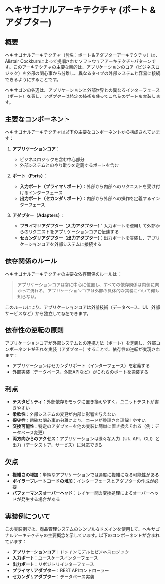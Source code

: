 # ヘキサゴナルアーキテクチャ (ポート & アダプター)

## 概要

ヘキサゴナルアーキテクチャ（別名：ポート＆アダプターアーキテクチャ）は、Alistair Cockburnによって提唱されたソフトウェアアーキテクチャパターンです。このアーキテクチャの主要な目的は、アプリケーションのコア（ビジネスロジック）を外部の関心事から分離し、異なるタイプの外部システムと容易に接続できるようにすることです。

ヘキサゴンの各辺は、アプリケーションと外部世界との異なるインターフェース（ポート）を表し、アダプターは特定の技術を使ってこれらのポートを実装します。

## 主要なコンポーネント

ヘキサゴナルアーキテクチャは以下の主要なコンポーネントから構成されています：

1. **アプリケーションコア**：
   - ビジネスロジックを含む中心部分
   - 外部システムとのやり取りを定義するポートを含む

2. **ポート（Ports）**：
   - **入力ポート（プライマリポート）**：外部から内部へのリクエストを受け付けるインターフェース
   - **出力ポート（セカンダリポート）**：内部から外部への操作を定義するインターフェース

3. **アダプター（Adapters）**：
   - **プライマリアダプター（入力アダプター）**：入力ポートを使用して外部からのリクエストをアプリケーションコアに伝達する
   - **セカンダリアダプター（出力アダプター）**：出力ポートを実装し、アプリケーションコアを外部システムに接続する

## 依存関係のルール

ヘキサゴナルアーキテクチャの主要な依存関係のルールは：

> アプリケーションコアは常に中心に位置し、すべての依存関係は内側に向かって流れる。アプリケーションコアは外部の具体的な実装について何も知らない。

このルールにより、アプリケーションコアは外部技術（データベース、UI、外部サービスなど）から独立して存在できます。

## 依存性の逆転の原則

アプリケーションコアが外部システムとの連携方法（ポート）を定義し、外部コンポーネントがそれを実装（アダプター）することで、依存性の逆転が実現されます：

- アプリケーションはセカンダリポート（インターフェース）を定義する
- 外部実装（データベース、外部APIなど）がこれらのポートを実装する

## 利点

- **テスタビリティ**：外部依存をモックに置き換えやすく、ユニットテストが書きやすい
- **柔軟性**：外部システムの変更が内部に影響を与えない
- **保守性**：明確な関心事の分離により、コードが整理され理解しやすい
- **交換可能性**：特定のアダプターを他の実装に簡単に置き換えられる（例：データベース変更）
- **両方向からのアクセス**：アプリケーションは様々な入力（UI、API、CLI）と出力（データストア、サービス）に対応できる

## 欠点

- **複雑さの増加**：単純なアプリケーションでは過度に複雑になる可能性がある
- **ボイラープレートコードの増加**：インターフェースとアダプターの作成が必要
- **パフォーマンスオーバーヘッド**：レイヤー間の変換処理によるオーバーヘッドが発生する場合がある

## 実装例について

この実装例では、商品管理システムのシンプルなドメインを使用して、ヘキサゴナルアーキテクチャの主要概念を示しています。以下のコンポーネントが含まれています：

- **アプリケーションコア**：ドメインモデルとビジネスロジック
- **入力ポート**：ユースケースインターフェース
- **出力ポート**：リポジトリインターフェース
- **プライマリアダプター**：REST APIコントローラー
- **セカンダリアダプター**：データベース実装
